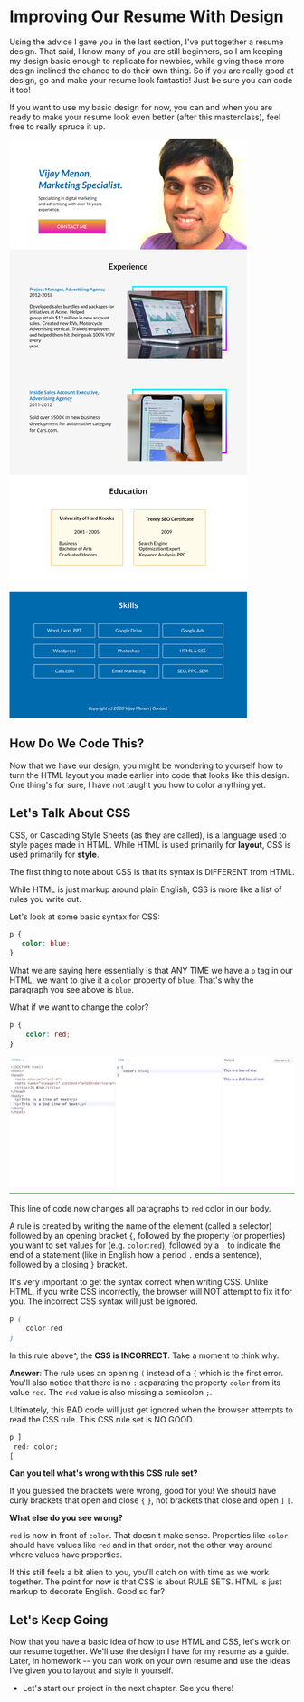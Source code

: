# Improving Our Resume With Design

Using the advice I gave you in the last section, I've put together a resume design.  That said, I know many of you are still beginners, so I am keeping my design basic enough to replicate for newbies, while giving those more design inclined the chance to do their own thing.  So if you are really good at design, go and make your resume look fantastic!  Just be sure you can code it too!  

If you want to use my basic design for now, you can and when you are ready to make your resume look even better (after this masterclass), feel free to really spruce it up.

![alt text](resume-pretty.jpg "Pretty Resume")

## How Do We Code This?

Now that we have our design, you might be wondering to yourself how to turn the HTML layout you made earlier into code that looks like this design.  One thing's for sure, I have not taught you how to color anything yet.  

## Let's Talk About CSS

CSS, or Cascading Style Sheets (as they are called), is a language used to style pages made in HTML.  While HTML is used primarily for **layout**, CSS is used primarily for **style**.

The first thing to note about CSS is that its syntax is DIFFERENT from HTML.  

While HTML is just markup around plain English, CSS is more like a list of rules you write out.  

Let's look at some basic syntax for CSS:

```css
p {
   color: blue;
}
```

What we are saying here essentially is that ANY TIME we have a `p` tag in our HTML, we want to give it a `color` property of `blue`.  That's why the paragraph you see above is `blue`.

What if we want to change the color?

```css
p {
    color: red;
}
```

![alt text](css.gif "CSS Rules")


This line of code now changes all paragraphs to `red` color in our body.

A rule is created by writing the name of the element (called a selector) followed by an opening bracket `{`, followed by the property (or properties) you want to set values for (e.g. `color`:`red`), followed by a `;` to indicate the end of a statement (like in English how a period `.` ends a sentence), followed by a closing `}` bracket.

It's very important to get the syntax correct when writing CSS.  Unlike HTML, if you write CSS incorrectly, the browser will NOT attempt to fix it for you.  The incorrect CSS syntax will just be ignored.

```css
p (
    color red
)
```

In this rule above^, the **CSS is INCORRECT**.  Take a moment to think why.

**Answer**: The rule uses an opening `(` instead of a `{` which is the first error.  You'll also notice that there is no `:` separating the property `color` from its value `red`.  The `red` value is also missing a semicolon `;`.   

Ultimately, this BAD code will just get ignored when the browser attempts to read the CSS rule.  This CSS rule set is NO GOOD.

```css
p ]
 red: color;
[
```

**Can you tell what's wrong with this CSS rule set?**

If you guessed the brackets were wrong, good for you! We should have curly brackets that open and close `{` `}`, not brackets that close and open `]` `[`.

**What else do you see wrong?**

`red` is now in front of `color`.  That doesn't make sense.  Properties like `color` should have values like `red` and in that order, not the other way around where values have properties.

If this still feels a bit alien to you, you'll catch on with time as we work together.   The point for now is that CSS is about RULE SETS.  HTML is just markup to decorate English.  Good so far?

## Let's Keep Going

Now that you have a basic idea of how to use HTML and CSS, let's work on our resume together.  We'll use the design I have for my resume as a guide.  Later, in homework -- you can work on your own resume and use the ideas I've given you to layout and style it yourself.

- Let's start our project in the next chapter.  See you there!